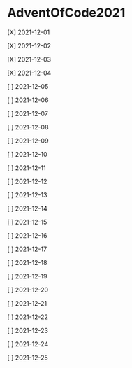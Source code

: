 # AdventOfCode2021

[X] 2021-12-01

[X] 2021-12-02

[X] 2021-12-03

[X] 2021-12-04

[ ] 2021-12-05

[ ] 2021-12-06

[ ] 2021-12-07

[ ] 2021-12-08

[ ] 2021-12-09

[ ] 2021-12-10

[ ] 2021-12-11

[ ] 2021-12-12

[ ] 2021-12-13

[ ] 2021-12-14

[ ] 2021-12-15

[ ] 2021-12-16

[ ] 2021-12-17

[ ] 2021-12-18

[ ] 2021-12-19

[ ] 2021-12-20

[ ] 2021-12-21

[ ] 2021-12-22

[ ] 2021-12-23

[ ] 2021-12-24

[ ] 2021-12-25

